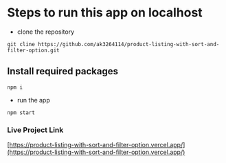 # Steps to run this app on localhost

- clone the repository

```
git cline https://github.com/ak3264114/product-listing-with-sort-and-filter-option.git
```

## Install required packages

```
npm i
```

- run the app

```
npm start
```

### Live Project Link

[https://product-listing-with-sort-and-filter-option.vercel.app/](https://product-listing-with-sort-and-filter-option.vercel.app/)

